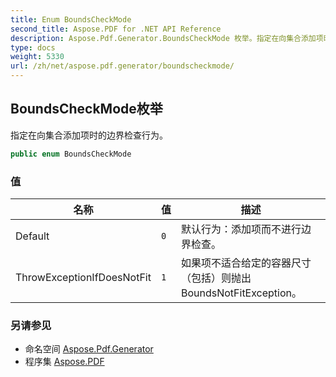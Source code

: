 ```yaml
---
title: Enum BoundsCheckMode
second_title: Aspose.PDF for .NET API Reference
description: Aspose.Pdf.Generator.BoundsCheckMode 枚举。指定在向集合添加项时的边界检查行为
type: docs
weight: 5330
url: /zh/net/aspose.pdf.generator/boundscheckmode/
---
```

## BoundsCheckMode枚举

指定在向集合添加项时的边界检查行为。

```csharp
public enum BoundsCheckMode
```

### 值

| 名称 | 值 | 描述 |
| --- | --- | --- |
| Default | `0` | 默认行为：添加项而不进行边界检查。 |
| ThrowExceptionIfDoesNotFit | `1` | 如果项不适合给定的容器尺寸（包括）则抛出 BoundsNotFitException。 |

### 另请参见

* 命名空间 [Aspose.Pdf.Generator](../../aspose.pdf.generator/)
* 程序集 [Aspose.PDF](../../)